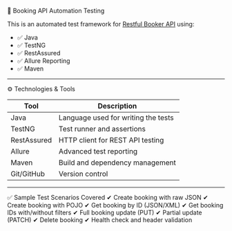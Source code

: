 🧪 Booking API Automation Testing

This is an automated test framework for [Restful Booker API](https://restful-booker.herokuapp.com) using:

- ✅ Java
- ✅ TestNG
- ✅ RestAssured
- ✅ Allure Reporting
- ✅ Maven

---
⚙️ Technologies & Tools

| Tool           | Description                          |
|----------------|--------------------------------------|
| Java           | Language used for writing the tests  |
| TestNG         | Test runner and assertions           |
| RestAssured    | HTTP client for REST API testing     |
| Allure         | Advanced test reporting              |
| Maven          | Build and dependency management      |
| Git/GitHub     | Version control                      |

---
✅ Sample Test Scenarios Covered
✔ Create booking with raw JSON
✔ Create booking with POJO
✔ Get booking by ID (JSON/XML)
✔ Get booking IDs with/without filters
✔ Full booking update (PUT)
✔ Partial update (PATCH)
✔ Delete booking
✔ Health check and header validation
